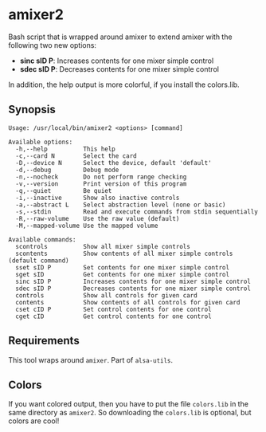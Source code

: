 # amixer2

Bash script that is wrapped around amixer to extend amixer with the following
two new options:
- **sinc sID P**: Increases contents for one mixer simple control
- **sdec sID P**: Decreases contents for one mixer simple control

In addition, the help output is more colorful, if you install the colors.lib.

## Synopsis

    Usage: /usr/local/bin/amixer2 <options> [command]

    Available options:
      -h,--help          This help
      -c,--card N        Select the card
      -D,--device N      Select the device, default 'default'
      -d,--debug         Debug mode
      -n,--nocheck       Do not perform range checking
      -v,--version       Print version of this program
      -q,--quiet         Be quiet
      -i,--inactive      Show also inactive controls
      -a,--abstract L    Select abstraction level (none or basic)
      -s,--stdin         Read and execute commands from stdin sequentially
      -R,--raw-volume    Use the raw value (default)
      -M,--mapped-volume Use the mapped volume

    Available commands:
      scontrols          Show all mixer simple controls
      scontents          Show contents of all mixer simple controls (default command)
      sset sID P         Set contents for one mixer simple control
      sget sID           Get contents for one mixer simple control
      sinc sID P         Increases contents for one mixer simple control
      sdec sID P         Decreases contents for one mixer simple control
      controls           Show all controls for given card
      contents           Show contents of all controls for given card
      cset cID P         Set control contents for one control
      cget cID           Get control contents for one control

## Requirements

This tool wraps around `amixer`. Part of `alsa-utils`.

## Colors

If you want colored output, then you have to put the file `colors.lib` in the
same directory as `amixer2`. So downloading the `colors.lib` is optional, but colors
are cool!
